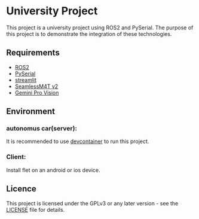 # University Project

This project is a university project using ROS2 and PySerial. The purpose of this project is to demonstrate the integration of these technologies.

## Requirements

- [ROS2](https://docs.ros.org/en/humble/index.html)
- [PySerial](https://pyserial.readthedocs.io/en/latest/index.html)
- [streamlit](https://streamlit.io/)
- [SeamlessM4T v2](https://huggingface.co/facebook/seamless-m4t-v2-large)
- [Gemini Pro Vision](https://ai.google.dev/docs/function_calling?hl=en)

## Environment
### autonomus car(server):
It is recommended to use [devcontainer](.devcontainer) to run this project.

### Client:

Install flet on an android or ios device.


## Licence

This project is licensed under the GPLv3 or any later version - see the [LICENSE](LICENSE) file for details.
